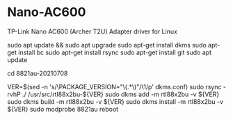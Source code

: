 # Nano-AC600
 TP-Link Nano AC600 (Archer T2U)​ Adapter driver for Linux


sudo apt update && sudo apt upgrade
sudo apt-get install dkms
sudo apt-get install bc
sudo apt-get install rsync
sudo apt-get install git
sudo apt update





cd 8821au-20210708


VER=$(sed -n 's/\PACKAGE_VERSION="\(.*\)"/\1/p' dkms.conf)
sudo rsync -rvhP ./ /usr/src/rtl88x2bu-${VER}
sudo dkms add -m rtl88x2bu -v ${VER}
sudo dkms build -m rtl88x2bu -v ${VER}
sudo dkms install -m rtl88x2bu -v ${VER}
sudo modprobe 8821au
reboot
